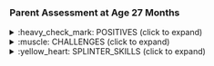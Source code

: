 
### Parent Assessment at Age 27 Months

<details><summary> :heavy_check_mark: POSITIVES (click to expand) </summary>
 
 <br>
  
 <ul>
  <li><b>Social </b>
   <ul>
    <li>Does the faint cute/fake smile at us to get what he wants</li>
    <li>Laughs well when we do tickling ("nandu urudu nari urudu")</li><li>Plays "kanum kanum"(peek-a-boo) with parents</li>
    <li>Does "pudinga pudinga"(chase) game with a neighborhood kid (we would have to say the words "pudinga pudinga")</li>
    <li>Likes father and mother cuddling/hugging</li><li>Does not flinch when other close relatives pat or hold hands</li>
   </ul>
  </li>
  <li><b>Expressive Communication </b>
   <ul>
    <li>Does manding (requesting for his needs) with 5-10 verbs and 50+ nouns (1 word or 2 words) </li>
    <li>can point and ask what he wants</li>
   </ul>
  </li>
  <li><b>Receptive Communication </b>
   <ul>
    <li>Listens and does things that he has motivation to do </li>
    <ul>
     <li> Responds to "take your (bath) tub", "Take your shoe", "bring shorts" </li>
    </ul>
   </ul>
  </li>
  <li><b>Behavioural </b>
   <ul>
    <li>Have taught him to imitate a set of "Dhuruv epidi?" (how does Dhuruv hiccup|cough|head scratch,etc.,)</li>
    <li>Does not exhibit following self-stimulatory behavior:</li>
    <ul>
     <li>No finger twirling (occassional hand flapping when seeing exciting thing is worrying!)</li>
     <li>No rocking</li>
     <li>Minimal rare and short spinning; not continuously</li>
     <li>No head banging/beating him with somthing to feel it</li>
     <li>No humming</li>
    </ul>
    <li>No routines or rituals; Quite flexible</li>
    <li>Decent adherence to virus mask (surgical or cloth)</li>
    <li>Happily sings some portions of following rhymes when happy:</li>
    <ul>
     <li>"row row row your boat"</li>
     <li>"wheels on the bus"</li>
     <li>"ants go marching" (sings this when seeing ants)</li>
     <li>and a few more</li>
    </ul><li>Not a fussy eater</li>
    <ul>
     <li>Likes corn, biscuits, banana more</li>
    </ul>
    <li>Not difficult to cut his nails</li>
    <li>Did not cry the last time a hair cut was done (was feeling uncomfortable but manageably distracted with favorite cartoon </li>
    <li>Likes & verbally asks for following TV/Video Programs</li>
    <ul>
     <li>"Peppa Pig"</li>
     <li>"Zootopia" (movie and song)</li>
     <li>"Scrat" in Ice Age franchise</li>
     <li>"cocomelon" (YouTube channel)</li>
     <li>"English sing sing" YouTube channel</li>
     <li>"kiddopedia" YouTube channel</li>
     <li>Movie songs: "Ghumar", "dol baje"</li>
     <li>says "Show pictures (of) `any_animal_or_planet_or_bird_he_likes`"</li>
     <li>says "Play `any_animal_or_bird_or_vehile` sound"</li>
    </ul>
   </ul>
  </li>
  <li><b>Motor</b>
   <ul>
    <li>No problem with fine or gross motor skills</li>
    <li>Can throw ball over head, can kick ball well</li>
    <li>Plays ball with parents (responds to throw the ball; catch the ball with some happiness/excitement)</li>
   </ul>
  </li>
 </ul>
  
</details>

<details><summary> :muscle: CHALLENGES (click to expand) </summary>
 
 <br>
 
 <ul>
  <li><b>Social Skills</b>
   <ul>
    <li>Hand-flapping when excited (especially while seeing things he likes)</li>
    <li>Hand-flapping when excited (especially while seeing things he likes)</li>
    <li>Inconsistent "Hi", "Good Bye", "Hello".</li>
    <li>Inconsistent response to name calling</li>
    <ul>
     <li>Will turn when you say "Dhuruv biscuit|corn" but ignore you otherwise</li>
     <li>Assuming he has not seen me for 1+ hours, he will look for me when I call him</li>
     <li>Ignores when he knows who the person is calling him</li>
    </ul>
    <li>Eye contact is there but intent to communicate is not there</li>
    <li>Joint attention possible on the subject of his interest</li>
    <ul>
     <li>"Hey anga paru, police car|fire|truck"</li>
    </ul>
   </ul>
  </li>
  <li><b>Expressive Communication Skills</b>
   <ul>
    <li>Says three word sentences like "brush your teeth", "wash your hands","catch the ball" but just as labels of an action</li>
    <li>Two-step dialogue difficult until it is about his favorite activity</li>
   </ul>
  </li>
  <li><b>Receptive Communication Skills</b>
   <ul>
    <li>Not able to make him follow easier instruction like "give <something> to Appa", "put it there"</li>
    <li>Difficult making him understand/calm him <br> by saying that his request will be satisfied<br>after a small activity</li>
    <li>Two-step dialogue difficult until it is about his favorite activity</li>
   </ul>
  </li>
  <li><b>Behavioural Skills</b>
   <ul>
    <li>May not "always" wait for our approval nod when doing something new</li>
    <li>Entire hand-flapping when excited (especially while seeing things he likes)</li>
    <li>Does not do pretend play</li>
    <li>Lines up cars (not so upset when we break the line)</li>
    <li>Observes the wheels of a car but also makes normal car sounds, pushes it, run on walls like regular kids I guess, etc., <br> (does not flip the car and just rotate the wheel)</li>
    <li>Collects similar looking objects (sometimes obsessed to collect everything but manageable tantrum)</li>
   </ul>
  </li>
 </ul>
  
   
</details>

<details><summary> :yellow_heart: SPLINTER_SKILLS (click to expand) </summary>

 <br>
 <ul>
  <li>Letters and Numbers</li>
  <ul>
   <li> Knows to recite A-Z (says 2-3 words for each character)</li>
   <li>1-29 (can count too),20-0(reverse)</li>
   <li>Tamil letters Aa to Akku, when prodded</li>
   <li>Can spell letters in a shop hoarding or building block (for e.g.: spells "B.A.K.E.R.Y" but does not say 'bakery' yet </li>
  </ul>
  <li>Identify main body parts, Colors, Shapes, Fruits, Vegetables, Animals, Birds (with sounds) </li>
  <ul><li> Can identify the difference between triangle, rectangle, square, pentagon; Knows "Crescent" or "cross" or "diamond"</li></ul>
  <li>Sunday to Saturday</li>
  <li>Planets of Solar System</li>
  <li>Different Vehicles</li>
  <li>Sa .. re .. .ga .. ma</li>
 </ul>
 
 
</details>
